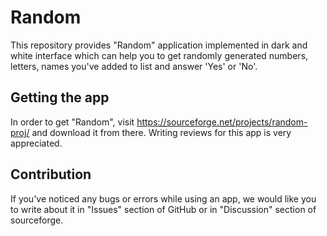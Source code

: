 # Random
This repository provides "Random" application implemented in dark and white interface which can help you to get randomly generated numbers, letters, names you've added to list and answer 'Yes' or 'No'.
## Getting the app
In order to get "Random", visit https://sourceforge.net/projects/random-proj/ and download it from there. 
Writing reviews for this app is very appreciated. 
## Contribution
If you've noticed any bugs or errors while using an app, we would like you to write about it in "Issues" section of GitHub or in "Discussion" section of sourceforge.
